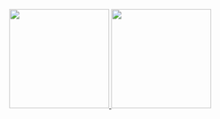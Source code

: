 <a href="https://github.com/TheProdigy161">
  <img height="180em" src="https://github-readme-stats.vercel.app/api?username=TheProdigy161&theme=dark&show_icons=true&hide_title=true" />
  
  <img height="180em" src="https://github-readme-stats.vercel.app/api/top-langs/?username=TheProdigy161&theme=dark&layout=compact&hide_title=true" />
</a>
